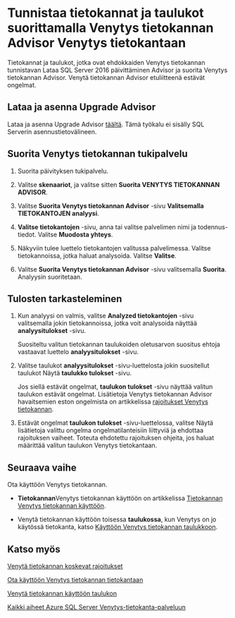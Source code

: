 <properties
    pageTitle="Määritä tietokannat ja taulukot suorittamalla Venytys tietokannan Advisor Venytys tietokannan | Microsoft Azure"
    description="Opettele tunnistaa tietokannat ja taulukot, jotka ovat ehdokkaiden Venytys tietokantaan."
    services="sql-server-stretch-database"
    documentationCenter=""
    authors="douglaslMS"
    manager="jhubbard"
    editor=""/>

<tags
    ms.service="sql-server-stretch-database"
    ms.workload="data-management"
    ms.tgt_pltfrm="na"
    ms.devlang="na"
    ms.topic="article"
    ms.date="06/14/2016"
    ms.author="douglasl"/>

# <a name="identify-databases-and-tables-for-stretch-database-by-running-stretch-database-advisor"></a>Tunnistaa tietokannat ja taulukot suorittamalla Venytys tietokannan Advisor Venytys tietokantaan

Tietokannat ja taulukot, jotka ovat ehdokkaiden Venytys tietokannan tunnistavan Lataa SQL Server 2016 päivittäminen Advisor ja suorita Venytys tietokannan Advisor. Venytä tietokannan Advisor etuliitteenä estävät ongelmat.

## <a name="download-and-install-upgrade-advisor"></a>Lataa ja asenna Upgrade Advisor
Lataa ja asenna Upgrade Advisor [täältä](http://go.microsoft.com/fwlink/?LinkID=613421). Tämä työkalu ei sisälly SQL Serverin asennustietovälineen.

## <a name="run-the-stretch-database-advisor"></a>Suorita Venytys tietokannan tukipalvelu

1.  Suorita päivityksen tukipalvelu.

2.  Valitse **skenaariot**, ja valitse sitten **Suorita VENYTYS TIETOKANNAN ADVISOR**.

3.  Valitse **Suorita Venytys tietokannan Advisor** -sivu **Valitsemalla TIETOKANTOJEN analyysi**.

4.  **Valitse tietokantojen** -sivu, anna tai valitse palvelimen nimi ja todennus-tiedot. Valitse **Muodosta yhteys**.

5.  Näkyviin tulee luettelo tietokantojen valitussa palvelimessa. Valitse tietokannoissa, jotka haluat analysoida. Valitse **Valitse**.

6.  Valitse **Suorita Venytys tietokannan Advisor** -sivu valitsemalla **Suorita**.  Analyysin suoritetaan.

## <a name="review-the-results"></a>Tulosten tarkasteleminen

1.  Kun analyysi on valmis, valitse **Analyzed tietokantojen** -sivu valitsemalla jokin tietokannoissa, jotka voit analysoida näyttää **analyysitulokset** -sivu.

    Suositeltu valitun tietokannan taulukoiden oletusarvon suositus ehtoja vastaavat luettelo **analyysitulokset** -sivu.

2.  Valitse taulukot **analyysitulokset** -sivu-luettelosta jokin suositellut taulukot Näytä **taulukko tulokset** -sivu.

    Jos siellä estävät ongelmat, **taulukon tulokset** -sivu näyttää valitun taulukon estävät ongelmat. Lisätietoja Venytys tietokannan Advisor havaitsemien eston ongelmista on artikkelissa [rajoitukset Venytys tietokannan](sql-server-stretch-database-limitations.md).

3.  Estävät ongelmat **taulukon tulokset** -sivu-luettelossa, valitse Näytä lisätietoja valittu ongelma ongelmatilanteisiin liittyviä ja ehdottaa rajoituksen vaiheet. Toteuta ehdotettu rajoituksen ohjeita, jos haluat määrittää valitun taulukon Venytys tietokantaan.

## <a name="next-step"></a>Seuraava vaihe
Ota käyttöön Venytys tietokannan.

-   **Tietokannan**Venytys tietokannan käyttöön on artikkelissa [Tietokannan Venytys tietokannan käyttöön](sql-server-stretch-database-enable-database.md).

-   Venytä tietokannan käyttöön toisessa **taulukossa**, kun Venytys on jo käytössä tietokanta, katso [Käyttöön Venytys tietokannan taulukkoon](sql-server-stretch-database-enable-table.md).

## <a name="see-also"></a>Katso myös

[Venytä tietokannan koskevat rajoitukset](sql-server-stretch-database-limitations.md)

[Ota käyttöön Venytys tietokannan tietokantaan](sql-server-stretch-database-enable-database.md)

[Venytä tietokannan käyttöön taulukon](sql-server-stretch-database-enable-table.md)

[Kaikki aiheet Azure SQL Server Venytys-tietokanta-palveluun](sql-server-stretch-database-index-all-articles.md)
